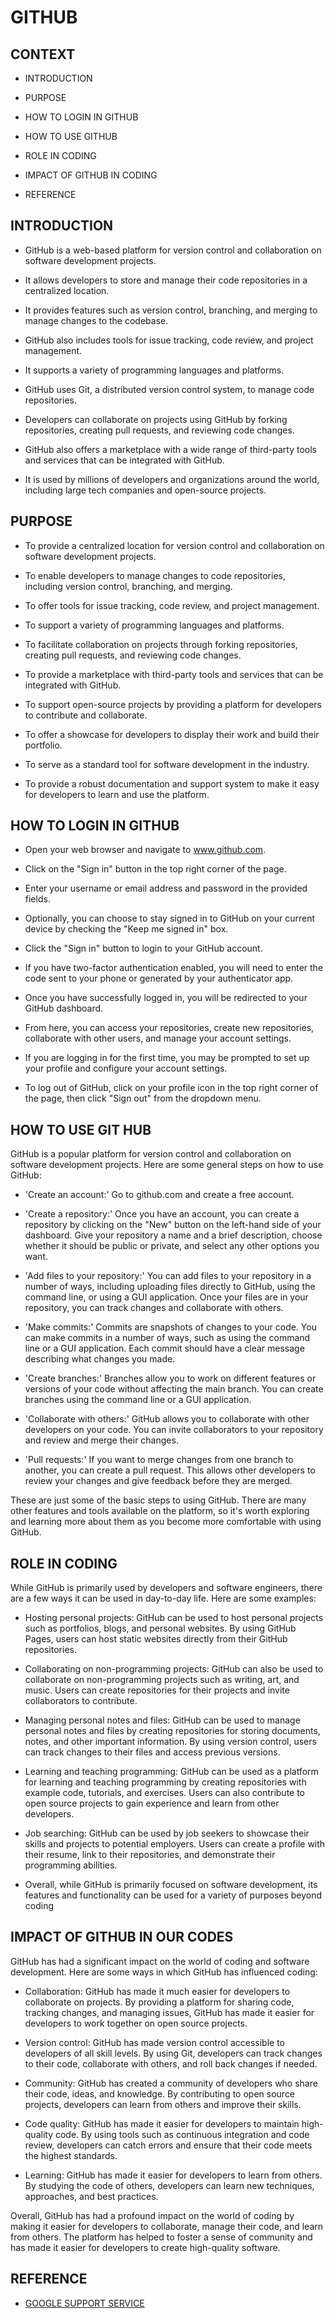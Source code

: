 # GITHUB

## CONTEXT 

  - INTRODUCTION 
   
  - PURPOSE 
   
  - HOW TO LOGIN IN GITHUB
   
  - HOW TO USE GITHUB
   
  - ROLE IN CODING
   
  - IMPACT OF GITHUB IN CODING

  - REFERENCE



## INTRODUCTION 

  - GitHub is a web-based platform for version control and collaboration on software development projects.

  - It allows developers to store and manage their code repositories in a centralized location.

  - It provides features such as version control, branching, and merging to manage changes to the codebase.

  - GitHub also includes tools for issue tracking, code review, and project management.

  - It supports a variety of programming languages and platforms.

  - GitHub uses Git, a distributed version control system, to manage code repositories.

  - Developers can collaborate on projects using GitHub by forking repositories, creating pull requests, and reviewing code changes.

  - GitHub also offers a marketplace with a wide range of third-party tools and services that can be integrated with GitHub.

  - It is used by millions of developers and organizations around the world, including large tech companies and open-source projects.

  
  
  ## PURPOSE
  
  - To provide a centralized location for version control and collaboration on software development projects.

  - To enable developers to manage changes to code repositories, including version control, branching, and merging.

  - To offer tools for issue tracking, code review, and project management.

  - To support a variety of programming languages and platforms.

  - To facilitate collaboration on projects through forking repositories, creating pull requests, and reviewing code changes.

  - To provide a marketplace with third-party tools and services that can be integrated with GitHub.

  - To support open-source projects by providing a platform for developers to contribute and collaborate.

  - To offer a showcase for developers to display their work and build their portfolio.

  - To serve as a standard tool for software development in the industry.

  - To provide a robust documentation and support system to make it easy for developers to learn and use the platform.


## HOW TO LOGIN IN GITHUB

- Open your web browser and navigate to www.github.com.

- Click on the "Sign in" button in the top right corner of the page.

- Enter your username or email address and password in the provided fields.

- Optionally, you can choose to stay signed in to GitHub on your current device by checking the "Keep me signed in" box.

- Click the "Sign in" button to login to your GitHub account.

- If you have two-factor authentication enabled, you will need to enter the code sent to your phone or generated by your authenticator app.

- Once you have successfully logged in, you will be redirected to your GitHub dashboard.

- From here, you can access your repositories, create new repositories, collaborate with other users, and manage your account settings.

- If you are logging in for the first time, you may be prompted to set up your profile and configure your account settings.

- To log out of GitHub, click on your profile icon in the top right corner of the page, then click "Sign out" from the dropdown menu.

## HOW TO USE GIT HUB

 GitHub is a popular platform for version control and collaboration on software development projects. Here are some general steps on how to use GitHub:

- 'Create an account:' Go to github.com and create a free account.

- 'Create a repository:' Once you have an account, you can create a repository by clicking on the "New" button on the left-hand side of your dashboard. Give your repository a name and a brief description, choose whether it should be public or private, and select any other options you want.

- 'Add files to your repository:' You can add files to your repository in a number of ways, including uploading files directly to GitHub, using the command line, or using a GUI application. Once your files are in your repository, you can track changes and collaborate with others.

- 'Make commits:' Commits are snapshots of changes to your code. You can make commits in a number of ways, such as using the command line or a GUI application. Each commit should have a clear message describing what changes you made.

- 'Create branches:' Branches allow you to work on different features or versions of your code without affecting the main branch. You can create branches using the command line or a GUI application.

- 'Collaborate with others:' GitHub allows you to collaborate with other developers on your code. You can invite collaborators to your repository and review and merge their changes.

- 'Pull requests:' If you want to merge changes from one branch to another, you can create a pull request. This allows other developers to review your changes and give feedback before they are merged.

 These are just some of the basic steps to using GitHub. There are many other features and tools available on the platform, so it's worth exploring and learning more about them as you become more comfortable with using GitHub.

## ROLE IN CODING

 While GitHub is primarily used by developers and software engineers, there are a few ways it can be used in day-to-day life. Here are some examples:

- Hosting personal projects: GitHub can be used to host personal projects such as portfolios, blogs, and personal websites. By using GitHub Pages, users can host static websites directly from their GitHub repositories.

- Collaborating on non-programming projects: GitHub can also be used to collaborate on non-programming projects such as writing, art, and music. Users can create repositories for their projects and invite collaborators to contribute.

- Managing personal notes and files: GitHub can be used to manage personal notes and files by creating repositories for storing documents, notes, and other important information. By using version control, users can track changes to their files and access previous versions.

- Learning and teaching programming: GitHub can be used as a platform for learning and teaching programming by creating repositories with example code, tutorials, and exercises. Users can also contribute to open source projects to gain experience and learn from other developers.

- Job searching: GitHub can be used by job seekers to showcase their skills and projects to potential employers. Users can create a profile with their resume, link to their repositories, and demonstrate their programming abilities.

- Overall, while GitHub is primarily focused on software development, its features and functionality can be used for a variety of purposes beyond coding

## IMPACT OF GITHUB IN OUR CODES

 GitHub has had a significant impact on the world of coding and software development. Here are some ways in which GitHub has influenced coding:

- Collaboration: GitHub has made it much easier for developers to collaborate on projects. By providing a platform for sharing code, tracking changes, and managing issues, GitHub has made it easier for developers to work together on open source projects.

- Version control: GitHub has made version control accessible to developers of all skill levels. By using Git, developers can track changes to their code, collaborate with others, and roll back changes if needed.

- Community: GitHub has created a community of developers who share their code, ideas, and knowledge. By contributing to open source projects, developers can learn from others and improve their skills.

- Code quality: GitHub has made it easier for developers to maintain high-quality code. By using tools such as continuous integration and code review, developers can catch errors and ensure that their code meets the highest standards.

- Learning: GitHub has made it easier for developers to learn from others. By studying the code of others, developers can learn new techniques, approaches, and best practices.

Overall, GitHub has had a profound impact on the world of coding by making it easier for developers to collaborate, manage their code, and learn from others. The platform has helped to foster a sense of community and has made it easier for developers to create high-quality software.


## REFERENCE 

 - [ GOOGLE SUPPORT SERVICE ](https://support.google.com/accounts/search?q=github)
